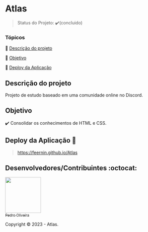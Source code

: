 <h1>Atlas</h1> 

> Status do Projeto: :heavy_check_mark:(concluido)

### Tópicos 

:small_blue_diamond: [Descrição do projeto](#descrição-do-projeto)

:small_blue_diamond: [Objetivo](#objetivo)

:small_blue_diamond: [Deploy da Aplicação](#deploy-da-aplicação-dash)

## Descrição do projeto 

<p align="justify">
  Projeto de estudo baseado em uma comunidade online no Discord.
</p>

## Objetivo

:heavy_check_mark: Consolidar os conhecimentos de HTML e CSS.

## Deploy da Aplicação :dash:

> https://feernin.github.io/Atlas

## Desenvolvedores/Contribuintes :octocat:

[<img src="https://avatars.githubusercontent.com/u/117683583?s=400&u=a7f42af702bd8c10f87f21347a0c0530fe083b8e&v=4" width=115><br><sub>Pedro Oliveira</sub>](https://github.com/Feernin)

Copyright :copyright: 2023 - Atlas.
